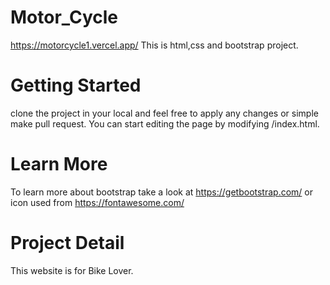 # Motor_Cycle
https://motorcycle1.vercel.app/
This is html,css and bootstrap project.
# Getting Started
clone the project in your local and feel free to apply any changes or simple make pull request.
You can start editing the page by modifying /index.html. 
# Learn More
To learn more about bootstrap take a look at https://getbootstrap.com/ 
or icon used from  https://fontawesome.com/
# Project Detail
This website is for Bike Lover.
